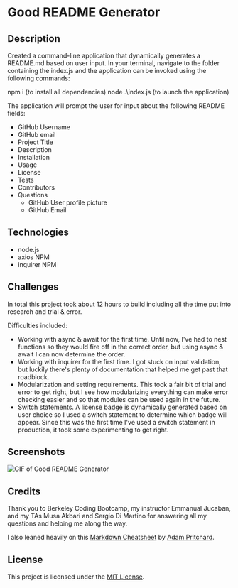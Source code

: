 # Good README Generator

## Description
Created a command-line application that dynamically generates a README.md based on user input. In your terminal, navigate to the folder containing the index.js and the application can be invoked using the following commands:

npm i (to install all dependencies)
node .\index.js (to launch the application)

The application will prompt the user for input about the following README fields:

* GitHub Username
* GitHub email
* Project Title
* Description
* Installation
* Usage
* License
* Tests
* Contributors
* Questions
    * GitHub User profile picture
    * GitHub Email


## Technologies

* node.js
* axios NPM
* inquirer NPM

## Challenges

In total this project took about 12 hours to build including all the time put into research and trial & error.

Difficulties included:

* Working with async & await for the first time. Until now, I've had to nest functions so they would fire off in the correct order, but using async & await I can now determine the order.
* Working with inquirer for the first time. I got stuck on input validation, but luckily there's plenty of documentation that helped me get past that roadblock.
* Modularization and setting requirements. This took a fair bit of trial and error to get right, but I see how modularizing everything can make error checking easier and so that modules can be used again in the future.
* Switch statements. A license badge is dynamically generated based on user choice so I used a switch statement to determine which badge will appear. Since this was the first time I've used a switch statement in production, it took some experimenting to get right.


## Screenshots

![GIF of Good README Generator](https://github.com/emmbra/homeworkWeek9/blob/master/assets/img/Homework%20Week%209%20-%20App%20Demo.gif)

## Credits

Thank you to Berkeley Coding Bootcamp, my instructor Emmanual Jucaban, and my TAs Musa Akbari and Sergio Di Martino for answering all my questions and helping me along the way.

I also leaned heavily on this [Markdown Cheatsheet](https://github.com/adam-p/markdown-here/wiki/Markdown-Cheatsheet) by [Adam Pritchard](https://github.com/adam-p).

## License

This project is licensed under the [MIT License](https://choosealicense.com/licenses/mit).